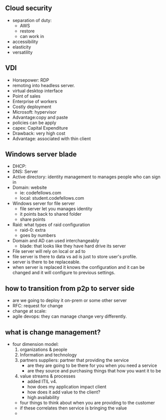 ## Cloud security
- separation of duty:
    - AWS
    - restore
    - can work in 
- accessibility
- elasticity
- versatility

## VDI
- Horsepower: RDP
- remoting into headless server.
- virtual desktop interface
- Point of sales
- Enterprise of workers 
- Costly deployment
- Microsoft: hypervisor
- Advantage:copy and paste
- policies can be apply
- capex: Capital Expenditure
- Drawback: very high cost
- Advantage: associated with thin client 

## Windows server blade
- DHCP:
- DNS: Server
- Active directory: identity management to manages people who can sign in 
- Domain: website 
    - ie: codefellows.com
    - local: student.codefellows.com
- Windows server for file server
    - file server let you manages identity
    - it points back to shared folder
    - share points
- Raid: what types of raid configuration
    - raid-0: extra 
    - goes by numbers
- Domain and AD can used interchangeably 
    - blade: that looks like they have hard drive its server
- File server will rely on local or ad to 
- file server is there to data vs ad is just to store user's profile.
- server is there to be replaceable.
- when server is replaced it knows the configuration and it can be changed and it will configure to previous settings.

## how to transition from p2p to server side
- are we going to deploy it on-prem or some other server
- RFC: request for change
- change at scale:
- agile devops: they can manage change very differently.


## what is change management?
- four dimension model: 
    1. organizations & people
    2. Information and technology
    3. partners suppliers: partner that providing the service
        - are they are going to be there for you when you need a service
        - are they source and purchasing things that how you want it to be
    4. value streams & processes
        - added ITIL v4.
        - how does my application impact client
        - how does it add value to the client?
        - high availability
    - four things to think about when you are providing to the customer
    - if these correlates then service is bringing the value
    - 